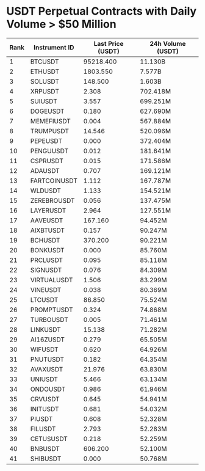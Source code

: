 # USDT Perpetual Contracts with Daily Volume > $50 Million

| Rank | Instrument ID | Last Price (USDT) | 24h Volume (USDT) |
|------|---------------|-------------------|-------------------|
| 1 | BTCUSDT | 95218.400 | 11.130B |
| 2 | ETHUSDT | 1803.550 | 7.577B |
| 3 | SOLUSDT | 148.500 | 1.603B |
| 4 | XRPUSDT | 2.308 | 702.418M |
| 5 | SUIUSDT | 3.557 | 699.251M |
| 6 | DOGEUSDT | 0.180 | 627.690M |
| 7 | MEMEFIUSDT | 0.004 | 567.884M |
| 8 | TRUMPUSDT | 14.546 | 520.096M |
| 9 | PEPEUSDT | 0.000 | 372.404M |
| 10 | PENGUUSDT | 0.012 | 181.641M |
| 11 | CSPRUSDT | 0.015 | 171.586M |
| 12 | ADAUSDT | 0.707 | 169.121M |
| 13 | FARTCOINUSDT | 1.112 | 167.787M |
| 14 | WLDUSDT | 1.133 | 154.521M |
| 15 | ZEREBROUSDT | 0.056 | 137.475M |
| 16 | LAYERUSDT | 2.964 | 127.551M |
| 17 | AAVEUSDT | 167.160 | 94.452M |
| 18 | AIXBTUSDT | 0.157 | 90.247M |
| 19 | BCHUSDT | 370.200 | 90.221M |
| 20 | BONKUSDT | 0.000 | 85.760M |
| 21 | PRCLUSDT | 0.095 | 85.118M |
| 22 | SIGNUSDT | 0.076 | 84.309M |
| 23 | VIRTUALUSDT | 1.506 | 83.299M |
| 24 | VINEUSDT | 0.038 | 80.369M |
| 25 | LTCUSDT | 86.850 | 75.524M |
| 26 | PROMPTUSDT | 0.324 | 74.868M |
| 27 | TURBOUSDT | 0.005 | 71.461M |
| 28 | LINKUSDT | 15.138 | 71.282M |
| 29 | AI16ZUSDT | 0.279 | 65.505M |
| 30 | WIFUSDT | 0.620 | 64.926M |
| 31 | PNUTUSDT | 0.182 | 64.354M |
| 32 | AVAXUSDT | 21.976 | 63.830M |
| 33 | UNIUSDT | 5.466 | 63.134M |
| 34 | ONDOUSDT | 0.986 | 61.946M |
| 35 | CRVUSDT | 0.645 | 54.941M |
| 36 | INITUSDT | 0.681 | 54.032M |
| 37 | PIUSDT | 0.608 | 52.328M |
| 38 | FILUSDT | 2.793 | 52.283M |
| 39 | CETUSUSDT | 0.218 | 52.259M |
| 40 | BNBUSDT | 606.200 | 52.100M |
| 41 | SHIBUSDT | 0.000 | 50.768M |
